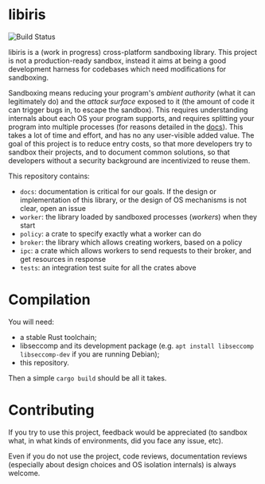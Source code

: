 libiris
=======

![Build Status](https://github.com/mtth-bfft/libiris/actions/workflows/build_test.yml/badge.svg?branch=main)

libiris is a (work in progress) cross-platform sandboxing library. This project is not a production-ready sandbox, instead it aims at being a good development harness for codebases which need modifications for sandboxing.

Sandboxing means reducing your program's *ambient authority* (what it can legitimately do) and the *attack surface* exposed to it (the amount of code it can trigger bugs in, to escape the sandbox). This requires understanding internals about each OS your program supports, and requires splitting your program into multiple processes (for reasons detailed in the [docs](./docs/)). This takes a lot of time and effort, and has no any user-visible added value. The goal of this project is to reduce entry costs, so that more developers try to sandbox their projects, and to document common solutions, so that developers without a security background are incentivized to reuse them.

This repository contains:

* `docs`: documentation is critical for our goals. If the design or implementation of this library, or the design of OS mechanisms is not clear, open an issue
* `worker`: the library loaded by sandboxed processes (*workers*) when they start
* `policy`: a crate to specify exactly what a worker can do
* `broker`: the library which allows creating workers, based on a policy
* `ipc`: a crate which allows workers to send requests to their broker, and get resources in response
* `tests`: an integration test suite for all the crates above

# Compilation

You will need:
- a stable Rust toolchain;
- libseccomp and its development package (e.g. `apt install libseccomp libseccomp-dev` if you are running Debian);
- this repository.

Then a simple `cargo build` should be all it takes.

# Contributing

If you try to use this project, feedback would be appreciated (to sandbox what, in what kinds of environments, did you face any issue, etc).

Even if you do not use the project, code reviews, documentation reviews (especially about design choices and OS isolation internals) is always welcome.
